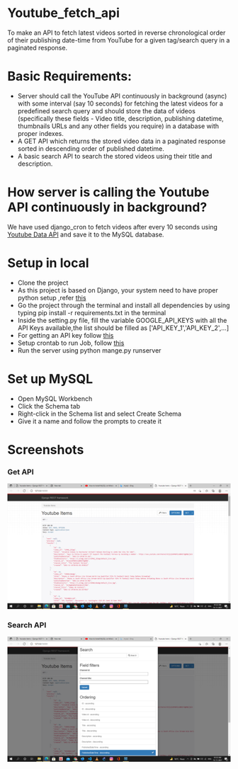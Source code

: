 # Youtube_fetch_api
To make an API to fetch latest videos sorted in reverse chronological order of their publishing date-time from YouTube for a given tag/search query in a paginated response.
# Basic Requirements:
- Server should call the YouTube API continuously in background (async) with some interval (say 10 seconds) for fetching the latest videos for a predefined search query and should store the data of videos (specifically these fields - Video title, description, publishing datetime, thumbnails URLs and any other fields you require) in a database with proper indexes.
- A GET API which returns the stored video data in a paginated response sorted in descending order of published datetime.
- A basic search API to search the stored videos using their title and description.
# How server is calling the Youtube API continuously in background?
We have used django_cron to fetch videos after every 10 seconds using [Youtube Data API](https://developers.google.com/youtube/v3/docs/search/list) and save it to the MySQL database.
# Setup in local
- Clone the project
- As this project is based on Django, your system need to have proper python setup ,refer [this](https://www.python.org/downloads/)
- Go the project through the terminal and install all dependencies by using typing pip install -r requirements.txt in the terminal
- Inside the setting.py file, fill the variable GOOGLE_API_KEYS with all the API Keys available,the list should be filled as ['API_KEY_1','API_KEY_2',...]
- For getting an API key follow [this](https://developers.google.com/youtube/v3/getting-started)
- Setup crontab to run Job, follow [this](https://django-cron.readthedocs.io/en/latest/installation.html)
- Run the server using python mange.py runserver
# Set up MySQL
- Open MySQL Workbench
- Click the Schema tab
- Right-click in the Schema list and select Create Schema
- Give it a name and follow the prompts to create it
# Screenshots

### Get API
![Get API](screenshot/get_api.png)

### Search API
![Search API](screenshot/search_api.png)
